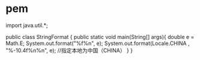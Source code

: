 # pem
import java.util.*;
 
public class StringFormat {
    public static void main(String[] args){
        double e = Math.E;
        System.out.format("%f%n", e);
        System.out.format(Locale.CHINA  , "%-10.4f%n%n", e);  //指定本地为中国（CHINA）
    }
}
